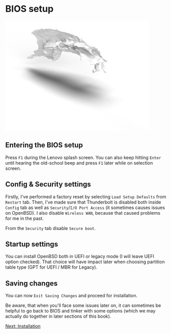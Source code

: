 # BIOS setup

![](01-bios.png)

## Entering the BIOS setup

Press `F1` during the Lenovo splash screen. 
You can also keep hitting `Enter` until hearing the old-school beep and press `F1` later while on selection screen.

## Config & Security settings

Firstly, I've performed a factory reset by selecting `Load Setup Defaults` from `Restart` tab.
Then, I've made sure that Thunderbolt is disabled both inside `Config` tab as well as `Security`/`I/O Port Access` (it sometimes causes issues on OpenBSD).
I also disable `Wireless WAN`, because that caused problems for me in the past.

From the `Security` tab disable `Secure boot`.

## Startup settings

You can install OpenBSD both in UEFI or legacy mode (I will leave UEFI option checked).
That choice will have impact later when choosing partition table type (GPT for UEFI / MBR for Legacy).

## Saving changes

You can now `Exit Saving Changes` and proceed for installation.

Be aware, that when you'll face some issues later on, it can sometimes be helpful to go back to BIOS and tinker with some options (which we may actually do together in later sections of this book).


[Next: Installation](02-installation.md)
